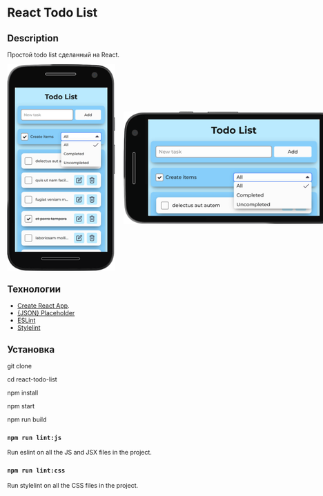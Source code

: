 # React Todo List

## Description

Простой todo list сделанный на React.

<div style="display: flex; align-items: center; gap: 20px">
  <img src="./images/demo1.png" alt="Demo1" style="width: 250px; height: auto;">
  <img src="./images/demo2.png" alt="Demo2" style="width: 500px; height: auto;">
</div>


## Технологии

* [Create React App](https://github.com/facebook/create-react-app).
* [{JSON} Placeholder](https://jsonplaceholder.typicode.com/)
* [ESLint](https://eslint.org/)
* [Stylelint](https://stylelint.io/)


## Установка

git clone 

cd react-todo-list

npm install

npm start

npm run build


### `npm run lint:js`

Run eslint on all the JS and JSX files in the project.

### `npm run lint:css`

Run stylelint on all the CSS files in the project.
